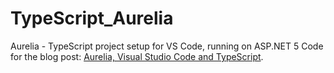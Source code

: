 # TypeScript_Aurelia
Aurelia - TypeScript project setup for VS Code, running on ASP.NET 5
Code for the blog post: [Aurelia, Visual Studio Code and TypeScript](http://mobilemancer.com/2015/11/30/aurelia-visual-studio-code-and-typescript/ "Aurelia, Visual Studio Code and TypeScript"). 